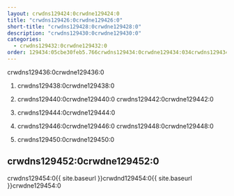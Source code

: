 ```yaml
---
layout: crwdns129424:0crwdne129424:0
title: "crwdns129426:0crwdne129426:0"
short-title: "crwdns129428:0crwdne129428:0"
description: "crwdns129430:0crwdne129430:0"
categories:
  - crwdns129432:0crwdne129432:0
order: 129434:05cbe30feb5.766crwdns129434:0crwdne129434:034crwdns129434:0crwdne129434:0crwdns129434:0crwdne129434:0crwdns129434:0crwdne129434:0
---
```

crwdns129436:0crwdne129436:0

1. crwdns129438:0crwdne129438:0

2. crwdns129440:0crwdne129440:0 crwdns129442:0crwdne129442:0

3. crwdns129444:0crwdne129444:0

4. crwdns129446:0crwdne129446:0 crwdns129448:0crwdne129448:0

5. crwdns129450:0crwdne129450:0

## crwdns129452:0crwdne129452:0

crwdns129454:0{{ site.baseurl }}crwdnd129454:0{{ site.baseurl }}crwdne129454:0